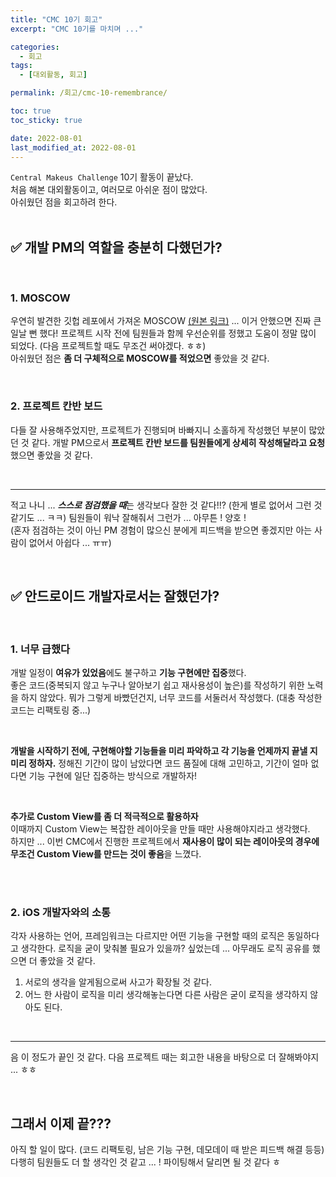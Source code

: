 ```yaml
---
title: "CMC 10기 회고"
excerpt: "CMC 10기를 마치며 ..."

categories:
  - 회고
tags:
  - [대외활동, 회고]

permalink: /회고/cmc-10-remembrance/

toc: true
toc_sticky: true

date: 2022-08-01
last_modified_at: 2022-08-01
---
```


`Central Makeus Challenge` 10기 활동이 끝났다.   
처음 해본 대외활동이고, 여러모로 아쉬운 점이 많았다.  
아쉬웠던 점을 회고하려 한다.   
<br/>

## ✅ 개발 PM의 역할을 충분히 다했던가?
<br/>

### 1. MOSCOW
우연히 발견한 깃헙 레포에서 가져온 MOSCOW [(원본 링크)](https://cse0518.notion.site/MoSCoW-67cf0e794a9f412fa6a9e4a2eec90fc5)  ... 이거 안했으면 진짜 큰일날 뻔 했다! 프로젝트 시작 전에 팀원들과 함께 우선순위를 정했고 도움이 정말 많이 되었다. (다음 프로젝트할 때도 무조건 써야겠다. ㅎㅎ)   
아쉬웠던 점은 **좀 더 구체적으로 MOSCOW를 적었으면** 좋았을 것 같다.

<br/>

### 2. 프로젝트 칸반 보드
다들 잘 사용해주었지만, 프로젝트가 진행되며 바빠지니 소홀하게 작성했던 부분이 많았던 것 같다. 개발 PM으로서 **프로젝트 칸반 보드를 팀원들에게 상세히 작성해달라고 요청**했으면 좋았을 것 같다.

<br/>

***
적고 나니 ... ***스스로 점검했을 때***는 생각보다 잘한 것 같다!!? (한게 별로 없어서 그런 것 같기도 ... ㅋㅋ)
팀원들이 워낙 잘해줘서 그런가 ... 아무튼 ! 양호 !    
(혼자 점검하는 것이 아닌 PM 경험이 많으신 분에게 피드백을 받으면 좋겠지만 아는 사람이 없어서 아쉽다 ... ㅠㅠ)


<br/>

## ✅ 안드로이드 개발자로서는 잘했던가?
<br/>

### 1. 너무 급했다
개발 일정이 **여유가 있었음**에도 불구하고 **기능 구현에만 집중**했다.   
좋은 코드(중복되지 않고 누구나 알아보기 쉽고 재사용성이 높은)를 작성하기 위한 노력을 하지 않았다. 뭐가 그렇게 바빴던건지, 너무 코드를 서둘러서 작성했다. (대충 작성한 코드는 리팩토링 중...)

<br/> 

**개발을 시작하기 전에, 구현해야할 기능들을 미리 파악하고 각 기능을 언제까지 끝낼 지 미리 정하자.** 정해진 기간이 많이 남았다면 코드 품질에 대해 고민하고, 기간이 얼마 없다면 기능 구현에 일단 집중하는 방식으로 개발하자!  

<br/>

**추가로 Custom View를 좀 더 적극적으로 활용하자**   
이때까지 Custom View는 복잡한 레이아웃을 만들 때만 사용해야지라고 생각했다.   
하지만 ... 이번 CMC에서 진행한 프로젝트에서 **재사용이 많이 되는 레이아웃의 경우에 무조건 Custom View를 만드는 것이 좋음**을 느꼈다.   

<br/>



<br/>


### 2. iOS 개발자와의 소통
각자 사용하는 언어, 프레임워크는 다르지만 어떤 기능을 구현할 때의 로직은 동일하다고 생각한다. 로직을 굳이 맞춰볼 필요가 있을까? 싶었는데 ... 아무래도 로직 공유를 했으면 더 좋았을 것 같다.   
1. 서로의 생각을 알게됨으로써 사고가 확장될 것 같다.
2. 어느 한 사람이 로직을 미리 생각해놓는다면 다른 사람은 굳이 로직을 생각하지 않아도 된다.

<br/>

***
음 이 정도가 끝인 것 같다. 다음 프로젝트 때는 회고한 내용을 바탕으로 더 잘해봐야지 ... ㅎㅎ   

<br/>

## 그래서 이제 끝???
아직 할 일이 많다. (코드 리팩토링, 남은 기능 구현, 데모데이 때 받은 피드백 해결 등등) 다행히 팀원들도 더 할 생각인 것 같고 ... ! 파이팅해서 달리면 될 것 같다 ㅎ   







